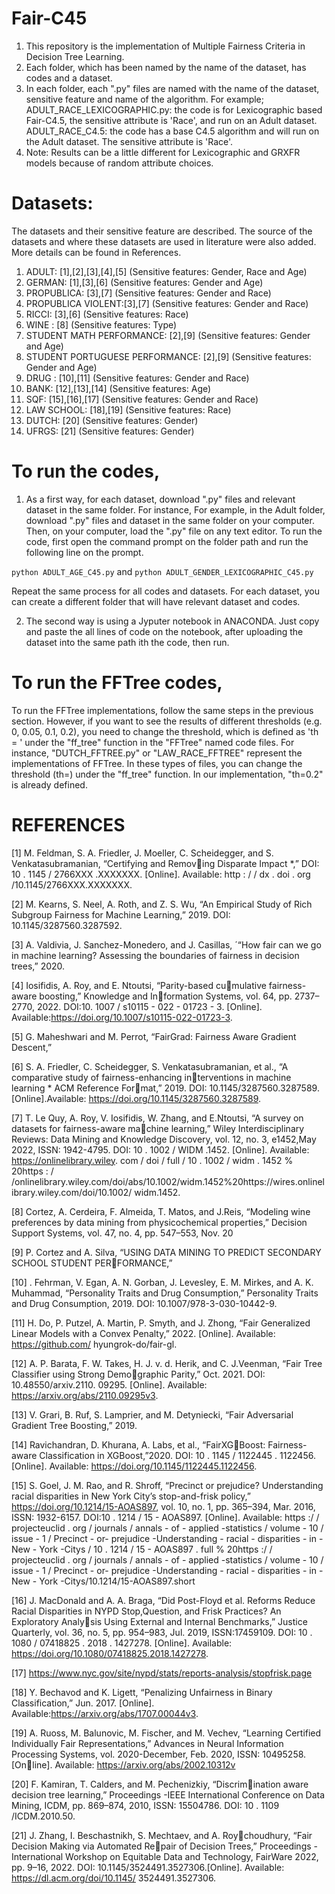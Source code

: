 # Fair-C45
1. This repository is the implementation of Multiple Fairness Criteria in Decision Tree Learning.
2. Each folder, which has been named by the name of the dataset, has codes and a dataset.
3. In each folder, each ".py" files are named with the name of the dataset, sensitive feature and name of the algorithm.
   For example;
ADULT_RACE_LEXICOGRAPHIC.py: the code is for Lexicographic based Fair-C4.5, the sensitive attribute is 'Race', and run on an Adult dataset.
ADULT_RACE_C4.5: the code has a base C4.5 algorithm and will run on the Adult dataset. The sensitive attribute is 'Race'.
5. Note: Results can be a little different for Lexicographic and GRXFR models because of random attribute choices.

# Datasets:
The datasets and their sensitive feature are described. The source of the datasets and where these datasets are used in literature were also added. More details can be found in References.
1. ADULT: [1],[2],[3],[4],[5]
    (Sensitive features: Gender, Race and Age)
2. GERMAN: [1],[3],[6]
    (Sensitive features: Gender and Age)
3. PROPUBLICA: [3],[7]
    (Sensitive features: Gender and Race)
4. PROPUBLICA VIOLENT:[3],[7]
    (Sensitive features: Gender and Race)
5. RICCI: [3],[6]
    (Sensitive features: Race)
6. WINE : [8]
    (Sensitive features: Type)
7. STUDENT MATH PERFORMANCE: [2],[9]
    (Sensitive features: Gender and Age)
8. STUDENT PORTUGUESE PERFORMANCE: [2],[9]
    (Sensitive features: Gender and Age)
9. DRUG : [10],[11]
    (Sensitive features: Gender and Race)
10. BANK: [12],[13],[14]
    (Sensitive features: Age)
11. SQF: [15],[16],[17]
    (Sensitive features: Gender and Race)
12. LAW SCHOOL: [18],[19]
    (Sensitive features: Race)
13. DUTCH: [20]
    (Sensitive features: Gender)
14. UFRGS: [21]
    (Sensitive features: Gender)

# To run the codes, 
1. As a first way, for each dataset, download ".py" files and relevant dataset in the same folder. For instance, For example, in the Adult folder, download ".py" files and dataset in the same folder on your computer. Then, on your computer, load the ".py" file on any text editor. To run the code, first open the command prompt on the folder path and run the following line on the prompt.
   
```python ADULT_AGE_C45.py``` and ```python ADULT_GENDER_LEXICOGRAPHIC_C45.py```


Repeat the same process for all codes and datasets. For each dataset, you can create a different folder that will have relevant dataset and codes.

2. The second way is using a Jyputer notebook in ANACONDA. Just copy and paste the all lines of code on the notebook, after uploading the dataset into the same path ith the code, then run.
   
# To run the FFTree codes, 
To run the FFTree implementations, follow the same steps in the previous section. However, if you want to see the results of different thresholds (e.g. 0, 0.05, 0.1, 0.2), you need to change the threshold, which is defined as 'th = ' under the "ff_tree" function in the "FFTree" named code files. For instance, "DUTCH_FFTREE.py" or "LAW_RACE_FFTREE" represent the implementations of FFTree. In these types of files, you can change the threshold (th=) under the "ff_tree" function. In our implementation, "th=0.2" is already defined.
# REFERENCES
[1] M. Feldman, S. A. Friedler, J. Moeller, C. Scheidegger, and S. Venkatasubramanian, “Certifying and Removing Disparate Impact *,” DOI: 10 . 1145 / 2766XXX .XXXXXXX. [Online]. Available: http : / / dx . doi . org /10.1145/2766XXX.XXXXXXX.

[2] M. Kearns, S. Neel, A. Roth, and Z. S. Wu, “An Empirical Study of Rich Subgroup Fairness for Machine Learning,” 2019. DOI: 10.1145/3287560.3287592.

[3] A. Valdivia, J. Sanchez-Monedero, and J. Casillas, ´“How fair can we go in machine learning? Assessing the boundaries of fairness in decision trees,” 2020.

[4]  Iosifidis, A. Roy, and E. Ntoutsi, “Parity-based cumulative fairness-aware boosting,” Knowledge and Information Systems, vol. 64, pp. 2737–2770, 2022. DOI:10. 1007 / s10115 - 022 - 01723 - 3. [Online]. Available:https://doi.org/10.1007/s10115-022-01723-3.

[5] G. Maheshwari and M. Perrot, “FairGrad: Fairness Aware Gradient Descent,”

[6] S. A. Friedler, C. Scheidegger, S. Venkatasubramanian, et al., “A comparative study of fairness-enhancing interventions in machine learning * ACM Reference Format,” 2019. DOI: 10.1145/3287560.3287589. [Online].Available: https://doi.org/10.1145/3287560.3287589.

[7] T. Le Quy, A. Roy, V. Iosifidis, W. Zhang, and E.Ntoutsi, “A survey on datasets for fairness-aware machine learning,” Wiley Interdisciplinary Reviews: Data
Mining and Knowledge Discovery, vol. 12, no. 3, e1452,May 2022, ISSN: 1942-4795. DOI: 10 . 1002 / WIDM .1452. [Online]. Available: https://onlinelibrary.wiley.
com / doi / full / 10 . 1002 / widm . 1452 % 20https : / /onlinelibrary.wiley.com/doi/abs/10.1002/widm.1452%20https://wires.onlinelibrary.wiley.com/doi/10.1002/
widm.1452.

[8] Cortez, A. Cerdeira, F. Almeida, T. Matos, and J.Reis, “Modeling wine preferences by data mining from physicochemical properties,” Decision Support Systems,
vol. 47, no. 4, pp. 547–553, Nov. 20

[9] P. Cortez and A. Silva, “USING DATA MINING TO PREDICT SECONDARY SCHOOL STUDENT PERFORMANCE,”

[10] . Fehrman, V. Egan, A. N. Gorban, J. Levesley, E. M. Mirkes, and A. K. Muhammad, “Personality Traits and Drug Consumption,” Personality Traits and Drug
Consumption, 2019. DOI: 10.1007/978-3-030-10442-9.

[11] H. Do, P. Putzel, A. Martin, P. Smyth, and J. Zhong, “Fair Generalized Linear Models with a Convex Penalty,” 2022. [Online]. Available: https://github.com/
hyungrok-do/fair-gl.

[12] A. P. Barata, F. W. Takes, H. J. v. d. Herik, and C. J.Veenman, “Fair Tree Classifier using Strong Demographic Parity,” Oct. 2021. DOI: 10.48550/arxiv.2110.
09295. [Online]. Available: https://arxiv.org/abs/2110.09295v3.

[13] V. Grari, B. Ruf, S. Lamprier, and M. Detyniecki, “Fair Adversarial Gradient Tree Boosting,” 2019.

[14]  Ravichandran, D. Khurana, A. Labs, et al., “FairXGBoost: Fairness-aware Classification in XGBoost,”2020. DOI: 10 . 1145 / 1122445 . 1122456. [Online].
Available: https://doi.org/10.1145/1122445.1122456.

[15] S. Goel, J. M. Rao, and R. Shroff, “Precinct or prejudice? Understanding racial disparities in New York City’s stop-and-frisk policy,” https://doi.org/10.1214/15-AOAS897, vol. 10, no. 1, pp. 365–394, Mar. 2016, ISSN: 1932-6157. DOI:10 . 1214 / 15 - AOAS897. [Online]. Available: https :/ / projecteuclid . org / journals / annals - of - applied -statistics / volume - 10 / issue - 1 / Precinct - or- prejudice -Understanding - racial - disparities - in - New - York -Citys / 10 . 1214 / 15 - AOAS897 . full % 20https :/ / projecteuclid . org / journals / annals - of - applied -statistics / volume - 10 / issue - 1 / Precinct - or- prejudice -Understanding - racial - disparities - in - New - York -Citys/10.1214/15-AOAS897.short

[16] J. MacDonald and A. A. Braga, “Did Post-Floyd et al. Reforms Reduce Racial Disparities in NYPD Stop,Question, and Frisk Practices? An Exploratory Analysis Using External and Internal Benchmarks,” Justice Quarterly, vol. 36, no. 5, pp. 954–983, Jul. 2019, ISSN:17459109. DOI: 10 . 1080 / 07418825 . 2018 . 1427278.
[Online]. Available: https://doi.org/10.1080/07418825.2018.1427278.

[17] https://www.nyc.gov/site/nypd/stats/reports-analysis/stopfrisk.page

[18]  Y. Bechavod and K. Ligett, “Penalizing Unfairness in Binary Classification,” Jun. 2017. [Online]. Available:https://arxiv.org/abs/1707.00044v3.

[19] A. Ruoss, M. Balunovic, M. Fischer, and M. Vechev, “Learning Certified Individually Fair Representations,” Advances in Neural Information Processing Systems,
vol. 2020-December, Feb. 2020, ISSN: 10495258. [Online]. Available: https://arxiv.org/abs/2002.10312v

[20] F. Kamiran, T. Calders, and M. Pechenizkiy, “Discrimination aware decision tree learning,” Proceedings -IEEE International Conference on Data Mining, ICDM,
pp. 869–874, 2010, ISSN: 15504786. DOI: 10 . 1109 /ICDM.2010.50.

[21] J. Zhang, I. Beschastnikh, S. Mechtaev, and A. Roychoudhury, “Fair Decision Making via Automated Repair of Decision Trees,” Proceedings - International
Workshop on Equitable Data and Technology, FairWare 2022, pp. 9–16, 2022. DOI: 10.1145/3524491.3527306.[Online]. Available: https://dl.acm.org/doi/10.1145/
3524491.3527306.

